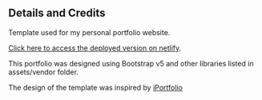 ## Details and Credits

Template used for my personal portfolio website.

[Click here to access the deployed version on netlify](https://taha-kamil.netlify.app).

This portfolio was designed using Bootstrap v5 and other libraries listed in assets/vendor folder.

The design of the template was inspired by [iPortfolio](https://bootstrapmade.com)
